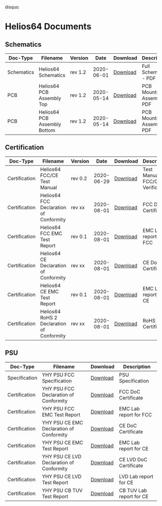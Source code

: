 disqus:

# Helios64 Documents

## Schematics

Doc-Type | Filename | Version | Date | Download | Description
---------|----------|---------|------|----------|-------------
Schematics|Helios64 Schematics|rev 1.2|2020-06-01|[Download](/helios64/files/schematics/Helios64_Schematics_Rev1.2.pdf)| Full Schematics - PDF
PCB|Helios64 PCB Assembly Top|rev 1.2|2020-05-14|[Download](/helios64/files/schematics/Helios64_Mounting_Top_Rev1.2.pdf)|PCB Mounting Assembly - PDF
PCB|Helios64 PCB Assembly Bottom|rev 1.2|2020-05-14|[Download](/helios64/files/schematics/Helios64_Mounting_Bottom_Rev1.2.pdf)|PCB Mounting Assembly - PDF


## Certification

Doc-Type | Filename | Version | Date | Download | Description
---------|----------|---------|------|----------|-------------
Certification|Helios64 FCC/CE Test Manual|rev 0.2|2020-06-29|[Download](/helios64/files/certification/Helios64_FCC_CE_Test_Manual_v0.2.pdf)|Test Manual for FCC/CE Verification
Certification|Helios64 FCC Declaration of Conformity|rev xx|2020-08-01|[Download](/helios64/files/certification/FCC_DoC_Helios64.pdf)|FCC DoC Certificate
Certification|Helios64 FCC EMC Test Report|rev 0.1|2020-08-01|[Download](/helios64/files/certification/UCSFC-2007-0057_Helios64_FCC_EMC_Test.pdf)|EMC Lab report for FCC
Certification|Helios64 CE Declaration of Conformity|rev xx|2020-08-01|[Download](/helios64/files/certification/CE_DoC_Helios64.pdf)|CE DoC Certificate
Certification|Helios64 CE EMC Test Report|rev 0.1|2020-08-01|[Download](/helios64/files/certification/UCSCE-2007-0088_Helios64_CE_EMC_Test_Report.pdf)|EMC Lab report for CE
Certification|Helios64 RoHS 2 Declaration of Conformity|rev xx|2020-08-01|[Download](/helios64/files/certification/RoHS_Helios64_4GB.pdf)|RoHS DoC Certificate


## PSU

Doc-Type | Filename | Download | Description
---------|----------|----------|-------------
Specification|YHY PSU FCC Specification|[Download](/helios64/files/psu/YHY_12V_PSU_Specification.pdf)|PSU Specification
Certification|YHY PSU FCC Declaration of Conformity|[Download](/helios64/files/psu/YHY_12V_PSU_FCC_DoC.pdf)|FCC DoC Certificate
Certification|YHY PSU FCC EMC Test Report|[Download](/helios64/files/psu/YHY_12V_PSU_FCC_Report.pdf)|EMC Lab report for FCC
Certification|YHY PSU CE EMC Declaration of Conformity|[Download](/helios64/files/psu/YHY_12V_PSU_CE-EMC_DoC.pdf)|CE DoC Certificate
Certification|YHY PSU CE EMC Test Report|[Download](/helios64/files/psu/YHY_12V_PSU_CE_Report.pdf)|EMC Lab report for CE
Certification|YHY PSU CE LVD Declaration of Conformity|[Download](/helios64/files/psu/YHY_12V_PSU_CE-LVD_DoC.pdf)|CE LVD DoC Certificate
Certification|YHY PSU CE LVD Test Report|[Download](/helios64/files/psu/YHY_12V_PSU_CE_LVD_Report.pdf)|LVD Lab report for CE
Certification|YHY PSU CB TUV Test Report|[Download](/helios64/files/psu/YHY_12V_PSU_CB-TUV_Report.pdf)|CB TUV Lab report for CE
